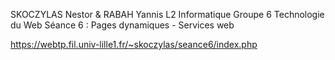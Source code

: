 SKOCZYLAS Nestor & RABAH Yannis
L2 Informatique Groupe 6
Technologie du Web
Séance 6 : Pages dynamiques - Services web

https://webtp.fil.univ-lille1.fr/~skoczylas/seance6/index.php